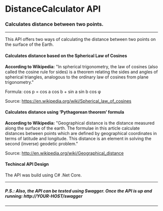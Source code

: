 # **DistanceCalculator API**
### Calculates distance between two points.

*********************************************

This API offers two ways of calculating the distance between two points on the surface of the Earth.

#### Calculates distance based on the Spherical Law of Cosines

**According to Wikipedia:** "In spherical trigonometry, the law of cosines (also called the cosine rule for sides) is a theorem relating the sides and angles of spherical triangles, analogous to the ordinary law of cosines from plane trigonometry."

Formula: cos p = cos a cos b + sin a sin b cos φ

Source: https://en.wikipedia.org/wiki/Spherical_law_of_cosines

####  Calculates distance using ‘Pythagorean theorem’ formula

**According to Wikipedia:** "Geographical distance is the distance measured along the surface of the earth. The formulae in this article calculate distances between points which are defined by geographical coordinates in terms of latitude and longitude. This distance is an element in solving the second (inverse) geodetic problem."

Source: http://en.wikipedia.org/wiki/Geographical_distance

#### Techincal API Design

The API was build using C# .Net Core.

*********************************************
##### **P.S.: Also, the API can be tested using Swagger. Once the API is up and running: http://YOUR-HOST/swagger**
*********************************************
